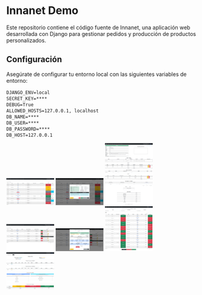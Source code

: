 # Innanet Demo

Este repositorio contiene el código fuente de Innanet, una aplicación web desarrollada con Django para gestionar pedidos y producción de productos personalizados.

## Configuración

Asegúrate de configurar tu entorno local con las siguientes variables de entorno:

```plaintext
DJANGO_ENV=local
SECRET_KEY=****
DEBUG=True
ALLOWED_HOSTS=127.0.0.1, localhost
DB_NAME=****
DB_USER=****
DB_PASSWORD=****
DB_HOST=127.0.0.1
```

<img src="https://github.com/fgrob/innanet-demo/blob/main/Screenshots/Home.png?raw=true" width="25%"></img>
<img src="https://github.com/fgrob/innanet-demo/blob/main/Screenshots/Home-modal.png?raw=true" width="25%"></img>
<img src="https://github.com/fgrob/innanet-demo/blob/main/Screenshots/Presupuesto.png?raw=true" width="25%"></img>
<img src="https://github.com/fgrob/innanet-demo/blob/main/Screenshots/Produccion.png?raw=true" width="25%"></img>
<img src="https://github.com/fgrob/innanet-demo/blob/main/Screenshots/Produccion-modal.png?raw=true" width="25%"></img>
<img src="https://github.com/fgrob/innanet-demo/blob/main/Screenshots/Trabajos.png?raw=true" width="25%"></img>
<img src="https://github.com/fgrob/innanet-demo/blob/main/Screenshots/Informe%20Resumen.png?raw=true" width="25%"></img>



